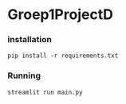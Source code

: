 # Groep1ProjectD

### installation

`pip install -r requirements.txt`

### Running

`streamlit run main.py`
